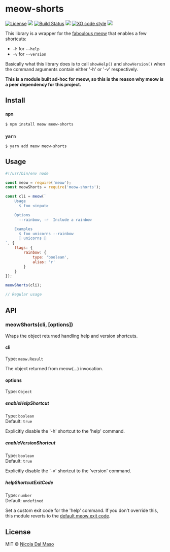 # meow-shorts

[![License](https://img.shields.io/github/license/niktekusho/meow-shorts.svg?style=flat)](./LICENSE)
[![](https://img.shields.io/npm/v/meow-shorts.svg)](https://www.npmjs.com/package/meow-shorts)
[![Build Status](https://travis-ci.org/niktekusho/meow-shorts.svg?branch=master)](https://travis-ci.org/niktekusho/meow-shorts)
[![](https://img.shields.io/node/v/meow-shorts.svg)](https://www.npmjs.com/package/meow-shorts)
[![XO code style](https://img.shields.io/badge/code_style-XO-5ed9c7.svg)](https://github.com/sindresorhus/xo)
[![](https://img.shields.io/bundlephobia/minzip/meow-shorts.svg)](https://bundlephobia.com/result?p=meow-shorts)

This library is a wrapper for the [faboulous meow](https://github.com/sindresorhus/meow) that enables a few shortcuts:

-  `-h` for ``--help``
-  `-v` for ``--version``

Basically what this library does is to call `showHelp()` and `showVersion()` when the command arguments contain either '-h' or '-v' respectively.

**This is a module built ad-hoc for meow, so this is the reason why meow is a peer dependency for this project.**

## Install

### `npm`

```
$ npm install meow meow-shorts
```

### `yarn`

```
$ yarn add meow meow-shorts
```

## Usage

```js
#!/usr/bin/env node

const meow = require('meow');
const meowShorts = require('meow-shorts');

const cli = meow(`
    Usage
      $ foo <input>

    Options
      --rainbow, -r  Include a rainbow

    Examples
      $ foo unicorns --rainbow
      🌈 unicorns 🌈
`, {
    flags: {
        rainbow: {
            type: 'boolean',
            alias: 'r'
        }
    }
});

meowShorts(cli);

// Regular usage
```


## API

### meowShorts(cli, [options])

Wraps the object returned handling help and version shortcuts.

#### cli

Type: `meow.Result`

The object returned from meow(...) invocation.

#### options

Type: `Object`

##### enableHelpShortcut

Type: `boolean`<br>
Default: `true`

Explicitly disable the '-h' shortcut to the 'help' command.

##### enableVersionShortcut

Type: `boolean`<br>
Default: `true`

Explicitly disable the '-v' shortcut to the 'version' command.

##### helpShortcutExitCode

Type: `number`<br>
Default: `undefined`

Set a custom exit code for the 'help' command. If you don't override this, this module reverts to the [default meow exit code](https://github.com/sindresorhus/meow/blob/master/readme.md#meowoptions).

## License

MIT © [Nicola Dal Maso](./LICENSE)
